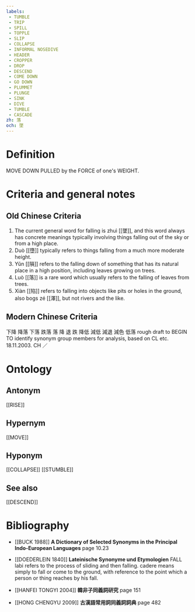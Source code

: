 ```yaml
---
labels: 
 - TUMBLE
 - TRIP
 - SPILL
 - TOPPLE
 - SLIP
 - COLLAPSE
 - INFORMAL NOSEDIVE
 - HEADER
 - CROPPER
 - DROP
 - DESCEND
 - COME DOWN
 - GO DOWN
 - PLUMMET
 - PLUNGE
 - SINK
 - DIVE
 - TUMBLE
 - CASCADE
zh: 落
och: 墜
---
```


# Definition
MOVE DOWN PULLED by the FORCE of one's WEIGHT.
# Criteria and general notes
## Old Chinese Criteria
1. The current general word for falling is zhuì [[墜]], and this word always has concrete meanings typically involving things falling out of the sky or from a high place.
2. Duò [[墮]] typically refers to things falling from a much more moderate height.
3. Yǔn [[隕]] refers to the falling down of something that has its natural place in a high position, including leaves growing on trees.
4. Luò [[落]] is a rare word which usually refers to the falling of leaves from trees.
5. Xiàn [[陷]] refers to falling into objects like pits or holes in the ground, also bogs zé [[澤]], but not rivers and the like.
## Modern Chinese Criteria
下降
降落
下落
跌落
落
降
退
跌
降低
減低
減退
減色
低落
rough draft to BEGIN TO identify synonym group members for analysis, based on CL etc. 18.11.2003. CH ／
# Ontology

## Antonym
[[RISE]]
## Hypernym
[[MOVE]]
## Hyponym
[[COLLAPSE]]
[[STUMBLE]]
## See also
[[DESCEND]]
# Bibliography
- [[BUCK 1988]]
**A Dictionary of Selected Synonyms in the Principal Indo-European Languages** page 10.23

- [[DOEDERLEIN 1840]]
**Lateinische Synonyme und Etymologien** 
FALL
labi refers to the process of sliding and then falling.
cadere means simply to fall or come to the ground, with reference to the point which a person or thing reaches by his fall.
- [[HANFEI TONGYI 2004]]
**韓非子同義詞研究** page 151

- [[HONG CHENGYU 2009]]
**古漢語常用詞同義詞詞典** page 482
